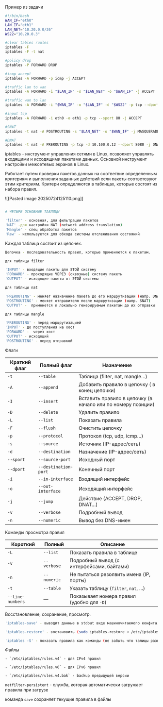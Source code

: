 
Пример из задачи

``` sh
#!/bin/bash
WAN_IF="eth0"
LAN_IF="eth1"
LAN_NET="10.20.0.0/26"
WS22="10.20.0.3"

#clear tables ruules
iptables -F
iptables -F -t nat

#policy drop
iptables -P FORWARD DROP

#icmp accept
iptables -A FORWARD -p icmp -j ACCEPT

#traffic lan to wan
iptables -A FORWARD -i "$LAN_IF" -s "$LAN_NET" -o "$WAN_IF" -j ACCEPT

#traffic wan to lan  
iptables -A FORWARD -i "$WAN_IF" -o "$LAN_IF" -d "$WS22" -p tcp --dport 80 -j ACCEPT

#input tcp
iptables -A FORWARD -i eth0 -o eth1 -p tcp --sport 80 -j ACCEPT

#SNAT
iptables -t nat -A POSTROUTING -s "$LAN_NET" -o "$WAN_IF" -j MASQUERADE

#DNAT
iptables -t nat -A PREROUTING -p tcp -d 10.100.0.12 --dport 8080 -j DNAT --to "$WS22:80"
```

iptables - инструмент управления сетями в Linux, позволяет управлять входящими и исходящими пакетами данных. Основной инструмент настройки межсетевых экранов в Linux.

Работает путем проверки пакетов данных на соответвие определенным критериям и выполнения заданных действий если пакеты соответсвуют этим критериям. Критери определяются в таблицах, которые состоят из набора правил.

![[Pasted image 20250724125110.png]]

```sh

# ЧЕТЫРЕ ОСНОВНЫЕ ТАБЛИЦЫ

'filter' - основная, для фильтрации пакетов
'NAT' -для настройки NAT (network address translation)
'Mangle' - спец обработка пакетов
'Raw' - используется для обхода системы отслеживания состояний
```

Каждая таблица состоит из цепочек. 

``` sh
Цепочка - последовательность правил, которые применяются к пакетам. 

для таблицы filter

'INPUT' - входящие пакеты для ЭТОЙ систему
'FORWARD' - проходящие ЧЕРЕЗ (сквозные) систему пакеты 
'OUTPUT' - исходящие пакеты от ЭТОЙ системы
```

``` sh
для таблицы nat

'PREROUTING' - меняет назначение пакета до его маршрутизации (напр. DNAT)
'POSTROUTING' - меняет отправителя после маршрутизации (напр. SNAT)
'OUTPUT' -  применется к локально генерируемым пакетам до их отправки
```

``` sh
для таблицы mangle

'PREROUTING' - перед маршрутизацией
'INPUT' - до поступления на хост
'FORWARD' -  через хост
'OUTPUT' - исходящий
'POSTROUTING' - перед отправкой
```


Флаги 

| Краткий флаг | Полный флаг          | Назначение                                                  |
| ------------ | -------------------- | ----------------------------------------------------------- |
| `-t`         | `--table`            | Таблица (filter, nat, mangle…)                              |
| `-A`         | `--append`           | Добавить правило в цепочку ( в конец цепочки)               |
| `-I`         | `--insert`           | Вставить правило в цепочку (в начало или по номеру позиции) |
| `-D`         | `--delete`           | Удалить правило                                             |
| `-L`         | `--list`             | Показать правила                                            |
| `-F`         | `--flush`            | Очистить цепочку                                            |
| `-p`         | `--protocol`         | Протокол (tcp, udp, icmp…)                                  |
| `-s`         | `--source`           | Источник (IP-адрес/сеть)                                    |
| `-d`         | `--destination`      | Назначение (IP-адрес/сеть)                                  |
| `--sport`    | `--source-port`      | Исходный порт                                               |
| `--dport`    | `--destination-port` | Конечный порт                                               |
| `-i`         | `--in-interface`     | Входящий интерфейс                                          |
| `-o`         | `--out-interface`    | Исходящий интерфейс                                         |
| `-j`         | `--jump`             | Действие (ACCEPT, DROP, DNAT…)                              |
| `-v`         | `--verbose`          | Подробный вывод                                             |
| `-n`         | `--numeric`          | Вывод без DNS-имен                                          |

Команды просмотра правил

|Короткий|Полный|Описание|
|---|---|---|
|`-L`|`--list`|Показать правила в таблице|
|`-v`|`--verbose`|Подробный вывод (с интерфейсами, байтами)|
|`-n`|`--numeric`|Не пытаться резолвить имена (IP, порты)|
|`-t`|`--table`|Указать таблицу (`filter`, `nat`, ...)|
|`--line-numbers`|—|Показывает номера правил (удобно для `-D`)|
Восстановление, сохранение, просмотр. 

``` sh
'iptables-save' - выводит данные в stdout виде машиночитаемого конфига, показывает все таблицы сразу, можно перенаправить > в файл для последующего восстановления (sudo iptables-save > /etc/iptables/rules.v4. Можно перенаправить через  '| tee /etc/iptables/rules.v4'

'iptables-restore' - востановить (sudo iptables-restore < /etc/iptables/rules.v4)

'iptables -S' - показать правила как команды (не забыть что талицы разные)
```


Файлы 
```
- `/etc/iptables/rules.v4` - для IPv4 правил
    
- `/etc/iptables/rules.v6` - для IPv6 правил
    
- `/etc/iptables/rules.v4.bak` - backup предыдущей версии
```

`netfilter-persistent` - служба, которая автоматически загружает правила при загрузе

команда `save`  сохраняет текущие правила в файлы